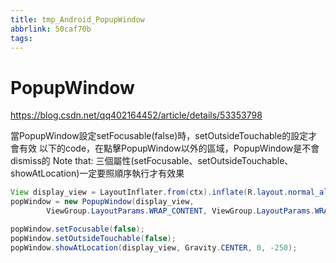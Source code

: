 ```yaml
---
title: tmp_Android_PopupWindow
abbrlink: 50caf70b
tags:
---
```

PopupWindow
===

https://blog.csdn.net/qq402164452/article/details/53353798

當PopupWindow設定setFocusable(false)時，setOutsideTouchable的設定才會有效
以下的code，在點擊PopupWindow以外的區域，PopupWindow是不會dismiss的
Note that: 三個屬性(setFocusable、setOutsideTouchable、showAtLocation)一定要照順序執行才有效果

```java
View display_view = LayoutInflater.from(ctx).inflate(R.layout.normal_alert, null, false);
popWindow = new PopupWindow(display_view,
        ViewGroup.LayoutParams.WRAP_CONTENT, ViewGroup.LayoutParams.WRAP_CONTENT, true);

popWindow.setFocusable(false);
popWindow.setOutsideTouchable(false);
popWindow.showAtLocation(display_view, Gravity.CENTER, 0, -250);
```